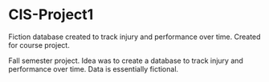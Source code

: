 # CIS-Project1
Fiction database created to track injury and performance over time. Created for course project.

Fall semester project. Idea was to create a database to track injury and performance over time.
Data is essentially fictional.
